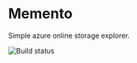 # Memento
Simple azure online storage explorer. 

![Build status](https://ocpte.visualstudio.com/758c51ee-9425-40cb-8e49-c9205c103bca/_apis/build/status/1)
